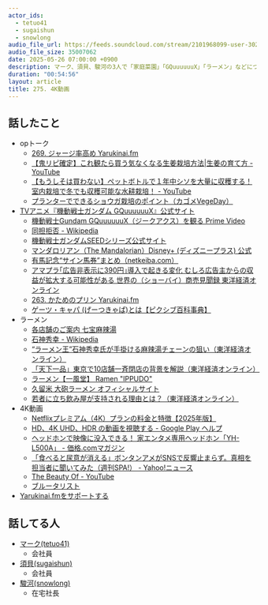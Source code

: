 ```yaml
---
actor_ids:
  - tetuo41
  - sugaishun
  - snowlong
audio_file_url: https://feeds.soundcloud.com/stream/2101968099-user-302747142-yarukinai-275-2025_05_26.mp3
audio_file_size: 35007062
date: 2025-05-26 07:00:00 +0900
description: マーク、須貝、駿河の3人で「家庭菜園」「GQuuuuuuX」「ラーメン」などについて話しました。
duration: "00:54:56"
layout: article
title: 275. 4K動画
---
```


## 話したこと
- opトーク
  - [269. ジャージ率高め  Yarukinai.fm](https://yarukinai.fm/episode/269)
  - [【鬼リピ確定】これ観たら買う気なくなる生姜栽培方法|生姜の育て方 - YouTube](https://www.youtube.com/watch?v=TOxj8zfNkFM&t=942s)
  - [【もうしそは買わない】ペットボトルで１年中シソを大量に収穫する！室内栽培で冬でも収穫可能な水耕栽培！ - YouTube](https://www.youtube.com/watch?v=g2erzeuCrOc)
  - [プランターでできるショウガ栽培のポイント（カゴメVegeDay）](https://www.kagome.co.jp/vegeday/grow/202304/12825/)
- [TVアニメ『機動戦士ガンダム GQuuuuuuX』公式サイト](https://www.gundam.info/feature/gquuuuuux/)
  - [機動戦士Gundam GQuuuuuuX（ジークアクス）を観る Prime Video](https://www.amazon.co.jp/dp/B0CY9PBKXV)
  - [同担拒否 - Wikipedia](https://ja.wikipedia.org/wiki/%E5%90%8C%E6%8B%85%E6%8B%92%E5%90%A6)
  - [機動戦士ガンダムSEEDシリーズ公式サイト](https://www.gundam-seed.net/)
  - [マンダロリアン（The Mandalorian）Disney+ (ディズニープラス) 公式](https://disneyplus.disney.co.jp/program/mandalorian)
  - [有馬記念“サイン馬券”まとめ（netkeiba.com）](https://dir.netkeiba.com/keibamatome/detail.html?no=4569)
  - [アマプラ｢広告非表示に390円｣導入で起きる変化 むしろ広告主からの収益が拡大する可能性がある 世界の（ショーバイ）商売見聞録 東洋経済オンライン](https://toyokeizai.net/articles/-/861376?display=b)
  - [263. かためのプリン Yarukinai.fm](https://yarukinai.fm/episode/263)
  - [ゲーツ・キャパ (げーつきゃぱ)とは【ピクシブ百科事典】](https://dic.pixiv.net/a/%E3%82%B2%E3%83%BC%E3%83%84%E3%83%BB%E3%82%AD%E3%83%A3%E3%83%91)
- ラーメン
  - [各店舗のご案内  七宝麻辣湯](https://maratan.com/shops#tokyo)
  - [石神秀幸 - Wikipedia](https://ja.wikipedia.org/wiki/%E7%9F%B3%E7%A5%9E%E7%A7%80%E5%B9%B8)
  - [“ラーメン王”石神秀幸氏が手掛ける麻辣湯チェーンの狙い（東洋経済オンライン）](https://toyokeizai.net/articles/-/827705)
  - [「天下一品」東京で10店舗一斉閉店の背景を解説（東洋経済オンライン）](https://toyokeizai.net/articles/-/879874)
  - [ラーメン【一風堂】 Ramen "IPPUDO"](https://www.ippudo.com/)
  - [久留米 大砲ラーメン オフィシャルサイト](https://www.taiho.net/)
  - [若者に立ち飲み屋が支持される理由とは？（東洋経済オンライン）](https://toyokeizai.net/articles/-/736175)
- 4K動画
  - [Netflixプレミアム（4K）プランの料金と特徴【2025年版】](https://www.cinematoday.jp/ent/netflix-price/)
  - [HD、4K UHD、HDR の動画を視聴する - Google Play ヘルプ](https://support.google.com/googleplay/answer/7184994?hl=ja&visit_id=638837829402995689-2317295771&rd=1)
  - [ヘッドホンで映像に没入できる！ 家エンタメ専用ヘッドホン「YH-L500A」 - 価格.comマガジン](https://kakakumag.com/av-kaden/?id=21983)
  - [「食べると尿意が消える」ボンタンアメがSNSで反響止まらず。真相を担当者に聞いてみた（週刊SPA!） - Yahoo!ニュース](https://news.yahoo.co.jp/articles/1b8122838916aba0fe7c8a846ea0b50481775060)
  - [The Beauty Of - YouTube](https://www.youtube.com/@TheBeautyOf)
  - [ブルータリスト](https://eiga.com/movie/102150/)
- [Yarukinai.fmをサポートする](https://note.com/tetuo41/circle)

## 話してる人
- [マーク(tetuo41)](https://twitter.com/tetuo41)
  - 会社員
- [須貝(sugaishun)](https://twitter.com/sugaishun)
  - 会社員
- [駿河(snowlong)](https://twitter.com/_snowlong)
  - 在宅社長
